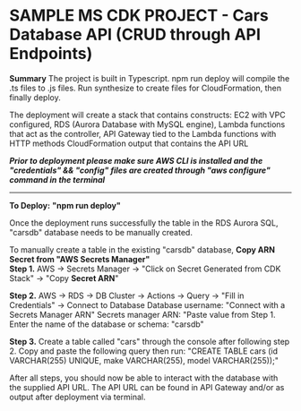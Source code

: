 # SAMPLE MS CDK PROJECT - Cars Database API (CRUD through API Endpoints)
**Summary**
The project is built in Typescript.
npm run deploy will compile the .ts files to .js files. Run synthesize to create files for CloudFormation, then finally deploy.

The deployment will create a stack that contains constructs:
  EC2 with VPC configured,
  RDS (Aurora Database with MySQL engine), 
  Lambda functions that act as the controller,
  API Gateway tied to the Lambda functions with HTTP methods
  CloudFormation output that contains the API URL
    
***Prior to deployment please make sure AWS CLI is installed and the "credentials" && "config" files are created through "aws configure" command in the terminal***

------------------------------------------------------------------------------------------------------------------------------------------------------
**To Deploy:**
**"npm run deploy"**

Once the deployment runs successfully the table in the RDS Aurora SQL, "carsdb" database needs to be manually created.

To manually create a table in the existing "carsdb" database, 
**Copy ARN Secret from "AWS Secrets Manager"**</br>
**Step 1.** AWS -> Secrets Manager -> "Click on Secret Generated from CDK Stack" -> "Copy **Secret ARN**"

**Step 2.** AWS -> RDS -> DB Cluster -> Actions -> Query -> "Fill in Credentials" -> Connect to Database
  Database username: "Connect with a Secrets Manager ARN"
  Secrets manager ARN: "Paste value from Step 1.
  Enter the name of the database or schema: "carsdb"
 
**Step 3.** Create a table called "cars" through the console after following step 2. 
Copy and paste the following query then run: "CREATE TABLE cars (id VARCHAR(255) UNIQUE, make VARCHAR(255), model VARCHAR(255));"

After all steps, you should now be able to interact with the database with the supplied API URL. 
The API URL can be found in API Gateway and/or as output after deployment via terminal.

